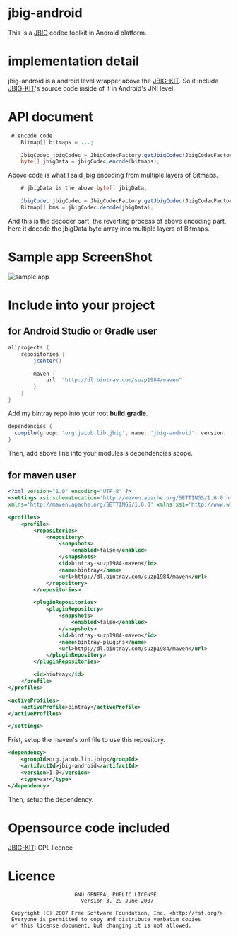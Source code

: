# jbig-android
This is a [JBIG](https://en.wikipedia.org/wiki/JBIG) codec toolkit in Android platform.

# implementation detail

jbig-android is a android level wrapper above the [JBIG-KIT](http://www.cl.cam.ac.uk/~mgk25/jbigkit/).
So it include [JBIG-KIT](http://www.cl.cam.ac.uk/~mgk25/jbigkit/)'s source code inside of
it in Android's JNI level.

# API document

```java
 # encode code
    Bitmap[] bitmaps = ...;

    JbigCodec jbigCodec = JbigCodecFactory.getJbigCodec(JbigCodecFactory.CODEC.JNI_CODEC);
    byte[] jbigData = jbigCodec.encode(bitmaps);

```

Above code is what I said jbig encoding from multiple layers of Bitmaps.


```java
    # jbigData is the above byte[] jbigData.

    JbigCodec jbigCodec = JbigCodecFactory.getJbigCodec(JbigCodecFactory.CODEC.JNI_CODEC);
    Bitmap[] bms = jbigCodec.decode(jbigData);

```

And this is the decoder part, the reverting process of above encoding part, here it
decode the jbigData byte array into multiple layers of Bitmaps.

# Sample app ScreenShot

![sample app](https://github.com/suzp1984/jbig-android/raw/master/img/Screenshot-20150908-171942.gif)

# Include into your project

## for Android Studio or Gradle user

```gradle
allprojects {
    repositories {
        jcenter()

        maven {
            url  "http://dl.bintray.com/suzp1984/maven"
        }
    }
}
```

Add my bintray repo into your root **build.gradle**.

```gradle
dependencies {
  compile(group: 'org.jacob.lib.jbig', name: 'jbig-android', version: '1.0', ext: 'aar')
}
```

Then, add above line into your modules's dependencies scope.

## for maven user

```xml
<?xml version="1.0" encoding="UTF-8" ?>
<settings xsi:schemaLocation='http://maven.apache.org/SETTINGS/1.0.0 http://maven.apache.org/xsd/settings-1.0.0.xsd'
xmlns='http://maven.apache.org/SETTINGS/1.0.0' xmlns:xsi='http://www.w3.org/2001/XMLSchema-instance'>

<profiles>
    <profile>
        <repositories>
            <repository>
                <snapshots>
                    <enabled>false</enabled>
                </snapshots>
                <id>bintray-suzp1984-maven</id>
                <name>bintray</name>
                <url>http://dl.bintray.com/suzp1984/maven</url>
            </repository>
        </repositories>

        <pluginRepositories>
            <pluginRepository>
                <snapshots>
                    <enabled>false</enabled>
                </snapshots>
                <id>bintray-suzp1984-maven</id>
                <name>bintray-plugins</name>
                <url>http://dl.bintray.com/suzp1984/maven</url>
            </pluginRepository>
        </pluginRepositories>

        <id>bintray</id>
    </profile>
</profiles>

<activeProfiles>
    <activeProfile>bintray</activeProfile>
</activeProfiles>

</settings>
```

Frist, setup the maven's xml file to use this repository.


```xml
<dependency>
    <groupId>org.jacob.lib.jbig</groupId>
    <artifactId>jbig-android</artifactId>
    <version>1.0</version>
    <type>aar</type>
</dependency>
```

Then, setup the dependency.

# Opensource code included

[JBIG-KIT](http://www.cl.cam.ac.uk/~mgk25/jbigkit/): GPL licence

# Licence

```
                     GNU GENERAL PUBLIC LICENSE
                       Version 3, 29 June 2007

 Copyright (C) 2007 Free Software Foundation, Inc. <http://fsf.org/>
 Everyone is permitted to copy and distribute verbatim copies
 of this license document, but changing it is not allowed.
```
